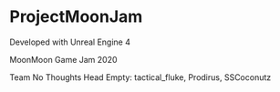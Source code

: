 # ProjectMoonJam

Developed with Unreal Engine 4

MoonMoon Game Jam 2020

Team No Thoughts Head Empty: tactical_fluke, Prodirus, SSCoconutz